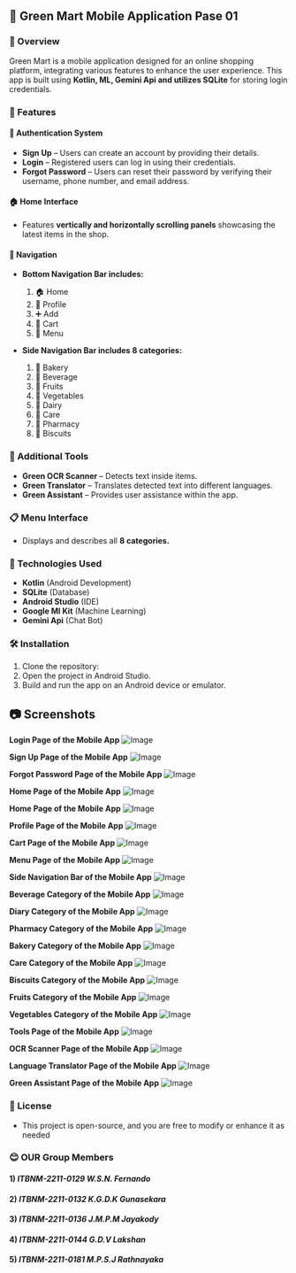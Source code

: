 ## 🛒 Green Mart Mobile Application Pase 01

### 📌 Overview 

Green Mart is a mobile application designed for an online shopping platform, integrating various features to enhance the user experience. This app is built using **Kotlin, ML, Gemini Api and utilizes SQLite** for storing login credentials.

### 🚀 Features

#### 🔐 Authentication System

+ **Sign Up** – Users can create an account by providing their details.
+ **Login** – Registered users can log in using their credentials.
+ **Forgot Password** – Users can reset their password by verifying their username, phone number, and email address.

#### 🏠 Home Interface
+ Features **vertically and horizontally scrolling panels** showcasing the latest items in the shop.

#### 📌 Navigation

+ **Bottom Navigation Bar includes:**
  1) 🏠 Home
  2) 👤 Profile
  3) ➕ Add
  4) 🛒 Cart
  5) 📂 Menu
 
+ **Side Navigation Bar includes 8 categories:**
  1) 🥖 Bakery
  2) 🥤 Beverage
  3) 🍎 Fruits
  4) 🥦 Vegetables
  5) 🥛 Dairy
  6) 🛁 Care
  7) 💊 Pharmacy
  8) 🍪 Biscuits
 
### 🔧 Additional Tools

+ **Green OCR Scanner** – Detects text inside items.
+ **Green Translator** – Translates detected text into different languages.
+ **Green Assistant** – Provides user assistance within the app.

### 📋 Menu Interface

+ Displays and describes all **8 categories.**

### 📲 Technologies Used

+ **Kotlin** (Android Development)
+ **SQLite** (Database)
+ **Android Studio** (IDE)
+ **Google Ml Kit** (Machine Learning)
+ **Gemini Api** (Chat Bot)

### 🛠 Installation

1) Clone the repository:
2) Open the project in Android Studio.
3) Build and run the app on an Android device or emulator.

## 📷 Screenshots

**Login Page of the Mobile App**
![Image](https://github.com/user-attachments/assets/0f40aa35-b8e3-430d-abe4-8bacdc292f1a)


**Sign Up Page of the Mobile App**
![Image](https://github.com/user-attachments/assets/4ac6ba10-aa1e-4d1b-8adc-5c74269ab035)


**Forgot Password Page of the Mobile App**
![Image](https://github.com/user-attachments/assets/b88d9583-b4fa-4f98-b5b6-6b7cf1163408)


**Home Page of the Mobile App**
![Image](https://github.com/user-attachments/assets/7972fcb7-7e20-4aa3-abdd-47234c44b937)

**Home Page of the Mobile App**
![Image](https://github.com/user-attachments/assets/222bd86c-f305-4046-83b4-38588f6bb641)

**Profile Page of the Mobile App**
![Image](https://github.com/user-attachments/assets/493ca604-de19-405f-a68a-a3ee726bb2b0)

**Cart Page of the Mobile App**
![Image](https://github.com/user-attachments/assets/f8811f89-a38a-4f7f-8626-70a5ee8759fa)

**Menu Page of the Mobile App**
![Image](https://github.com/user-attachments/assets/fddece9b-6c4e-4612-b693-e3caf8e86438)

**Side Navigation Bar of the Mobile App**
![Image](https://github.com/user-attachments/assets/e1fb77b3-2e85-41cd-99e3-90ba4b1b7994)

**Beverage Category of the Mobile App**
![Image](https://github.com/user-attachments/assets/ead76d7c-e095-4471-b4d3-944f07e1f3fb)

**Diary Category of the Mobile App**
![Image](https://github.com/user-attachments/assets/c1acc103-b142-4260-904e-b3ccd95a4289)

**Pharmacy Category of the Mobile App**
![Image](https://github.com/user-attachments/assets/a0ff3d4e-9885-488a-abcf-70a08b8bf23a)

**Bakery Category of the Mobile App**
![Image](https://github.com/user-attachments/assets/997115a7-21b6-4a38-8007-a10d3d481463)

**Care Category of the Mobile App**
![Image](https://github.com/user-attachments/assets/8bf21689-b38a-47ba-a119-9c50766137d9)

**Biscuits Category of the Mobile App**
![Image](https://github.com/user-attachments/assets/1a621034-b673-457c-b0d5-9177887159f0)

**Fruits Category of the Mobile App**
![Image](https://github.com/user-attachments/assets/6d8182b2-0d76-4fac-be15-d62675e0583b)

**Vegetables Category of the Mobile App**
![Image](https://github.com/user-attachments/assets/d9f5c0d1-14d9-4bff-ba90-30e08ad0e71c)

**Tools Page of the Mobile App**
![Image](https://github.com/user-attachments/assets/8511a002-cf26-4408-9b07-59272940fbfe)

**OCR Scanner Page of the Mobile App**
![Image](https://github.com/user-attachments/assets/074a768a-0819-43a0-8f2d-f7134a41ccab)

**Language Translator Page of the Mobile App**
![Image](https://github.com/user-attachments/assets/4330e07e-2227-4b5c-9dba-b0c16f53ef09)

**Green Assistant Page of the Mobile App**
![Image](https://github.com/user-attachments/assets/d0a842a9-c87b-4935-a875-b8e84e080991)


### 📌 License
+ This project is open-source, and you are free to modify or enhance it as needed

### 😊 OUR Group Members 

#### 1) *ITBNM-2211-0129 W.S.N. Fernando*

#### 2) *ITBNM-2211-0132 K.G.D.K Gunasekara*

#### 3) *ITBNM-2211-0136 J.M.P.M Jayakody*

#### 4) *ITBNM-2211-0144 G.D.V Lakshan*

#### 5) *ITBNM-2211-0181 M.P.S.J Rathnayaka*
